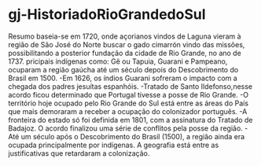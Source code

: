 # gj-HistoriadoRioGrandedoSul
Resumo baseia-se em 1720, onde açorianos vindos de Laguna vieram à região de São José do Norte buscar o gado cimarrón vindo das missões, possibilitando a posterior fundação da cidade de Rio Grande, no ano de 1737.
pricipais indígenas como: Gê ou Tapuia, Guarani e Pampeano, ocuparam a região gaúcha até um século depois do Descobrimento do Brasil em 1500. 
-Em 1626, os índios Guarani sofreram o impacto com a chegada dos padres jesuítas espanhóis.
-Tratado de Santo Ildefonso,nesse acordo ficou determinado que Portugal tivesse a posse de Rio Grande.
-O território hoje ocupado pelo Rio Grande do Sul está entre as áreas do País que mais demoraram a receber a ocupação do colonizador português.
-A fronteira do estado só foi definida em 1801, com a assinatura do Tratado de Badajoz. O acordo finalizou uma série de conflitos pela posse da região.
-Até um século após o Descobrimento do Brasil (1500), a região ainda era ocupada principalmente por indígenas. A geografia está entre as justificativas que retardaram a colonização.
